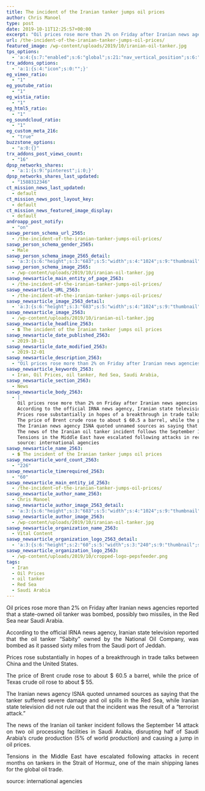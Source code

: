 ```yaml
---
title: The incident of the Iranian tanker jumps oil prices
author: Chris Manoel
type: post
date: 2019-10-11T12:25:57+00:00
excerpt: "Oil prices rose more than 2% on Friday after Iranian news agencies reported that a state-owned oil tanker was bombed, possibly two missiles, in the Red Sea near Saudi Arabia."
url: /the-incident-of-the-iranian-tanker-jumps-oil-prices/
featured_image: /wp-content/uploads/2019/10/iranian-oil-tanker.jpg
tps_options:
  - 'a:4:{s:7:"enabled";s:6:"global";s:21:"nav_vertical_position";s:6:"global";s:23:"nav_hide_on_first_slide";b:0;s:23:"slide_loading_mechanism";s:6:"global";}'
trx_addons_options:
  - 'a:1:{s:4:"icon";s:0:"";}'
eg_vimeo_ratio:
  - "1"
eg_youtube_ratio:
  - "1"
eg_wistia_ratio:
  - "1"
eg_html5_ratio:
  - "1"
eg_soundcloud_ratio:
  - "1"
eg_custom_meta_216:
  - "true"
buzzstone_options:
  - "a:0:{}"
trx_addons_post_views_count:
  - "16"
dpsp_networks_shares:
  - 'a:1:{s:9:"pinterest";i:0;}'
dpsp_networks_shares_last_updated:
  - "1588312346"
ct_mission_news_last_updated:
  - default
ct_mission_news_post_layout_key:
  - default
ct_mission_news_featured_image_display:
  - default
androapp_post_notify:
  - "on"
saswp_person_schema_url_2565:
  - /the-incident-of-the-iranian-tanker-jumps-oil-prices/
saswp_person_schema_gender_2565:
  - Male
saswp_person_schema_image_2565_detail:
  - 'a:3:{s:6:"height";s:3:"683";s:5:"width";s:4:"1024";s:9:"thumbnail";s:77:"/wp-content/uploads/2019/10/iranian-oil-tanker.jpg";}'
saswp_person_schema_image_2565:
  - /wp-content/uploads/2019/10/iranian-oil-tanker.jpg
saswp_newsarticle_main_entity_of_page_2563:
  - /the-incident-of-the-iranian-tanker-jumps-oil-prices/
saswp_newsarticle_URL_2563:
  - /the-incident-of-the-iranian-tanker-jumps-oil-prices/
saswp_newsarticle_image_2563_detail:
  - 'a:3:{s:6:"height";s:3:"683";s:5:"width";s:4:"1024";s:9:"thumbnail";s:77:"/wp-content/uploads/2019/10/iranian-oil-tanker.jpg";}'
saswp_newsarticle_image_2563:
  - /wp-content/uploads/2019/10/iranian-oil-tanker.jpg
saswp_newsarticle_headline_2563:
  - 💲 The incident of the Iranian tanker jumps oil prices
saswp_newsarticle_date_published_2563:
  - 2019-10-11
saswp_newsarticle_date_modified_2563:
  - 2019-12-01
saswp_newsarticle_description_2563:
  - "Oil prices rose more than 2% on Friday after Iranian news agencies reported that a state-owned oil tanker was bombed, possibly two missiles, in the Red Sea near Saudi Arabia."
saswp_newsarticle_keywords_2563:
  - Iran, Oil Prices, oil tanker, Red Sea, Saudi Arabia,
saswp_newsarticle_section_2563:
  - News
saswp_newsarticle_body_2563:
  - |
    Oil prices rose more than 2% on Friday after Iranian news agencies reported that a state-owned oil tanker was bombed, possibly two missiles, in the Red Sea near Saudi Arabia.
    According to the official IRNA news agency, Iranian state television reported that the oil tanker "Sabity" owned by the National Oil Company, was bombed as it passed sixty miles from the Saudi port of Jeddah.
    Prices rose substantially in hopes of a breakthrough in trade talks between China and the United States.
    The price of Brent crude rose to about $ 60.5 a barrel, while the price of Texas crude oil rose to about $ 55.
    The Iranian news agency ISNA quoted unnamed sources as saying that the tanker suffered severe damage and oil spills in the Red Sea, while Iranian state television did not rule out that the incident was the result of a "terrorist attack."
    The news of the Iranian oil tanker incident follows the September 14 attack on two oil processing facilities in Saudi Arabia, disrupting half of Saudi Arabia's crude production (5% of world production) and causing a jump in oil prices.
    Tensions in the Middle East have escalated following attacks in recent months on tankers in the Strait of Hormuz, one of the main shipping lanes for the global oil trade.
    source: international agencies
saswp_newsarticle_name_2563:
  - 💲 The incident of the Iranian tanker jumps oil prices
saswp_newsarticle_word_count_2563:
  - "226"
saswp_newsarticle_timerequired_2563:
  - "60"
saswp_newsarticle_main_entity_id_2563:
  - /the-incident-of-the-iranian-tanker-jumps-oil-prices/
saswp_newsarticle_author_name_2563:
  - Chris Manoel
saswp_newsarticle_author_image_2563_detail:
  - 'a:3:{s:6:"height";s:3:"683";s:5:"width";s:4:"1024";s:9:"thumbnail";s:77:"/wp-content/uploads/2019/10/iranian-oil-tanker.jpg";}'
saswp_newsarticle_author_image_2563:
  - /wp-content/uploads/2019/10/iranian-oil-tanker.jpg
saswp_newsarticle_organization_name_2563:
  - Vital Content
saswp_newsarticle_organization_logo_2563_detail:
  - 'a:3:{s:6:"height";s:2:"60";s:5:"width";s:3:"240";s:9:"thumbnail";s:82:"/wp-content/uploads/2019/10/cropped-logo-pepsfeeder.png";}'
saswp_newsarticle_organization_logo_2563:
  - /wp-content/uploads/2019/10/cropped-logo-pepsfeeder.png
tags:
  - Iran
  - Oil Prices
  - oil tanker
  - Red Sea
  - Saudi Arabia
---
```


<p style="text-align: justify;">
  Oil prices rose more than 2% on Friday after Iranian news agencies reported that a state-owned oil tanker was bombed, possibly two missiles, in the Red Sea near Saudi Arabia.
</p>

<p style="text-align: justify;">
  According to the official IRNA news agency, Iranian state television reported that the oil tanker &#8220;Sabity&#8221; owned by the National Oil Company, was bombed as it passed sixty miles from the Saudi port of Jeddah.
</p>

<p style="text-align: justify;">
  Prices rose substantially in hopes of a breakthrough in trade talks between China and the United States.
</p>

<p style="text-align: justify;">
  The price of Brent crude rose to about $ 60.5 a barrel, while the price of Texas crude oil rose to about $ 55.
</p>

<p style="text-align: justify;">
  The Iranian news agency ISNA quoted unnamed sources as saying that the tanker suffered severe damage and oil spills in the Red Sea, while Iranian state television did not rule out that the incident was the result of a &#8220;terrorist attack.&#8221;
</p>

<p style="text-align: justify;">
  The news of the Iranian oil tanker incident follows the September 14 attack on two oil processing facilities in Saudi Arabia, disrupting half of Saudi Arabia&#8217;s crude production (5% of world production) and causing a jump in oil prices.
</p>

<p style="text-align: justify;">
  Tensions in the Middle East have escalated following attacks in recent months on tankers in the Strait of Hormuz, one of the main shipping lanes for the global oil trade.
</p>

source: international agencies
